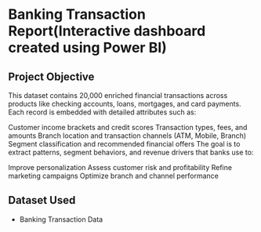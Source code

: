 # Banking Transaction Report(Interactive dashboard created using Power BI)
## Project Objective
This dataset contains 20,000 enriched financial transactions across products like checking accounts, loans, mortgages, and card payments. Each record is embedded with detailed attributes such as:

Customer income brackets and credit scores
Transaction types, fees, and amounts
Branch location and transaction channels (ATM, Mobile, Branch)
Segment classification and recommended financial offers
The goal is to extract patterns, segment behaviors, and revenue drivers that banks use to:

Improve personalization
Assess customer risk and profitability
Refine marketing campaigns
Optimize branch and channel performance


## Dataset Used
- <a herf = "https://github.com/YASHWANTHCHANDRU/Data_Analysis_Dashboard/blob/main/FP20Analytcis_Banking_Dataset_Challenge27_English.xlsx">Banking Transaction Data</a>
